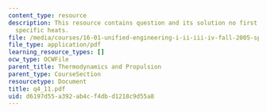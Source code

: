 ```yaml
---
content_type: resource
description: This resource contains question and its solution no first law, enthalpy,
  specific heats.
file: /media/courses/16-01-unified-engineering-i-ii-iii-iv-fall-2005-spring-2006/d6197d55a392ab4cf4dbd1218c9d55a8_q4_11.pdf
file_type: application/pdf
learning_resource_types: []
ocw_type: OCWFile
parent_title: Thermodynamics and Propulsion
parent_type: CourseSection
resourcetype: Document
title: q4_11.pdf
uid: d6197d55-a392-ab4c-f4db-d1218c9d55a8
---
```

